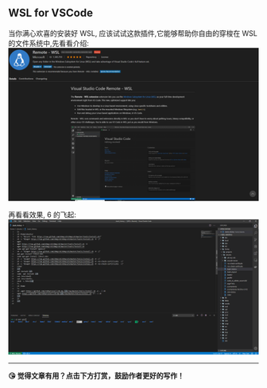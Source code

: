 ## WSL for VSCode

当你满心欢喜的安装好 WSL, 应该试试这款插件,它能够帮助你自由的穿梭在 WSL 的文件系统中,先看看介绍:
![WSL](../assets/wsl-remote-wsl.png)

再看看效果, 6 的飞起:
![WSL](../assets/wsl-plugin-demo.png)

---

<b>😘 觉得文章有用？点击下方打赏，鼓励作者更好的写作！</b>
